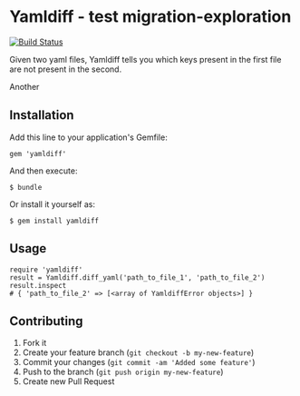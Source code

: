 # Yamldiff - test migration-exploration
[![Build Status](https://travis-ci.org/wallace/yamldiff.png)](https://travis-ci.org/wallace/yamldiff)

Given two yaml files, Yamldiff tells you which keys present in the first file
are not present in the second.

Another

## Installation

Add this line to your application's Gemfile:

    gem 'yamldiff'

And then execute:

    $ bundle

Or install it yourself as:

    $ gem install yamldiff

## Usage

    require 'yamldiff'
    result = Yamldiff.diff_yaml('path_to_file_1', 'path_to_file_2')
    result.inspect
    # { 'path_to_file_2' => [<array of YamldiffError objects>] }

## Contributing

1. Fork it
2. Create your feature branch (`git checkout -b my-new-feature`)
3. Commit your changes (`git commit -am 'Added some feature'`)
4. Push to the branch (`git push origin my-new-feature`)
5. Create new Pull Request

